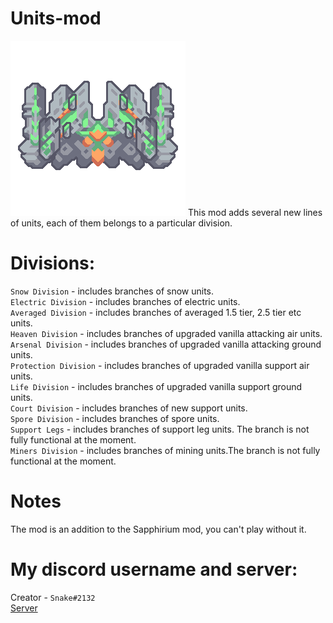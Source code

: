 # Units-mod
![Units-mod](https://github.com/3Snake3/Pictures/blob/master/icon-challenge.png)
This mod adds several new lines of units, each of them belongs to a particular division.

# Divisions:
`Snow Division` - includes branches of snow units.
<br>`Electric Division` - includes branches of electric units.
<br>`Averaged Division` - includes branches of averaged 1.5 tier, 2.5 tier etc units.
<br>`Heaven Division` - includes branches of upgraded vanilla attacking air units.
<br>`Arsenal Division` - includes branches of upgraded vanilla attacking ground units.
<br>`Protection Division` - includes branches of upgraded vanilla support air units.
<br>`Life Division` - includes branches of upgraded vanilla support ground units.
<br>`Court Division` - includes branches of new support units.
<br>`Spore Division` - includes branches of spore units.
<br>`Support Legs` - includes branches of support leg units. The branch is not fully functional at the moment.
<br>`Miners Division` - includes branches of mining units.The branch is not fully functional at the moment.

# Notes
The mod is an addition to the Sapphirium mod, you can't play without it.

# My discord username and server:
Creator - `Snake#2132`
<br>[Server](https://discord.gg/zRER9xz6YH)